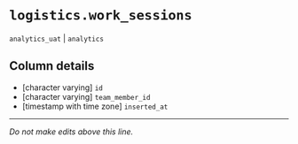 # `logistics.work_sessions`
`analytics_uat` | `analytics`

## Column details
* [character varying] `id`
* [character varying] `team_member_id`
* [timestamp with time zone] `inserted_at`

-------------------------------------------------------------------------------
*Do not make edits above this line.*
